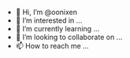 - 👋 Hi, I’m @oonixen
- 👀 I’m interested in ...
- 🌱 I’m currently learning ...
- 💞️ I’m looking to collaborate on ...
- 📫 How to reach me ...

<!---
oonixen/oonixen is a ✨ special ✨ repository because its `README.md` (this file) appears on your GitHub profile.
You can click the Preview link to take a look at your changes.
--->
